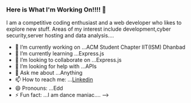 ### Here is What I'm Working On!!!! 👋


I am a competitive coding enthusiast and a web developer who likes to explore new stuff. Areas of my interest include development,cyber security,server hosting and data analysis....

- 🔭 I’m currently working on ...ACM Student Chapter IIT(ISM) Dhanbad
- 🌱 I’m currently learning ...Express.js
- 👯 I’m looking to collaborate on ...Express.js
- 🤔 I’m looking for help with ...APIs
- 💬 Ask me about ...Anything
- 📫 How to reach me: ...[Linkedin](https://www.linkedin.com/in/ishan-thapa-426722194/)
- 😄 Pronouns: ...Edd
- ⚡ Fun fact: ...I am dance maniac....
-->
